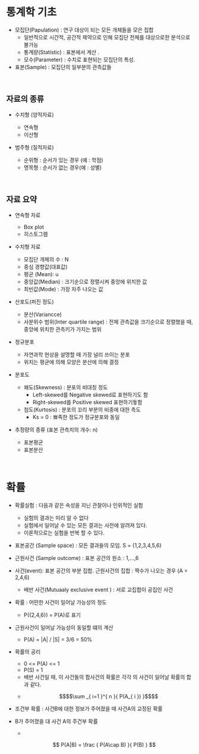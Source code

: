# 통계학 기초 

- 모집단(Papulation) : 연구 대상이 되는 모든 개체들을 모은 집합
    - 일반적으로 시간적, 공간적 제약으로 인해 모집단 전체를 대상으로한 분석으로 불가능 
    - 통계량(Statistic) : 표본에서 계산 .
    - 모수(Parameter) : 수치로 표현되는 모집단의 특성. 
- 표본(Sample) : 모집단의 일부분의 관측값들 


<br>

## 자료의 종류

- 수치형 (양적자료)
    - 연속형  
    - 이산형 

- 범주형 (질적자료)
    - 순위형 : 순서가 있는 경우 (예 : 학점) 
    - 명목형 : 순서가 없는 경우(예 : 성별) 
    
 
 <br>
 
 ## 자료 요약 

- 연속형 자료
    - Box plot
    - 히스토그램 


- 수치형 자료
    - 모집단 개체의 수 : N
    - 중심 경향값(대표값)
    - 평균 (Mean): u 
    - 중앙값(Median) : 크기순으로 정렬시켜 중앙에 위치한 값
    - 최빈값(Mode) : 가장 자주 나오는 값 
    
- 산포도(퍼진 정도)
    - 분산(Variancce) 
    - 사분위수 범위(Inter quartile range) : 전체 관측값을 크기순으로 정렬했을 때, 중앙에 위치한 관측키가 가지는 범위 

- 정규분포
    - 자연과학 현상을 설명할 때 가장 널리 쓰이는 분포
    - 위치는 평균에 의해 모양은 분산에 의해 결정 
    
- 분포도
    - 왜도(Skewness) : 분포의 비대칭 정도
        - Left-skewed를 Negative skewed로 표현하기도 함
        - Right-skewed를 Positive skewed 표현하기돟함
    - 첨도(Kurtosis) : 분포의 꼬리 부분의 비중에 대한 측도 
        - Ks = 0  : 뾰족한 정도가 정규분포와 동일 

- 추정량의 종류 (표본 관측치의 개수: n)
    - 표본평균 
    - 표본분산 
        
<br>

# 확률 

- 확률실험 : 다음과 같은 속성을 지닌 관찰이나 인위적인 실험
    - 실험의 결과는 미리 알 수 없다 
    - 실험에서 일어날 수 있는 모든 결과는 사전에 알려져 있다.
    - 이론적으로는 실험을 반복 할 수 있다.
    
- 표본공간 (Sample space) : 모든 결과들의 모임.  S = {1,2,3,4,5,6}
- 근원사건 (Sample outcome) : 표본 공간의 원소 : 1,...,6
- 사건(event): 표본 공간의 부분 집합. 근원사건의 집합 : 짝수가 나오는 경우 (A = 2,4,6)
    - 배반 사건(Mutuaaly exclusive event ) : 서로 교집합이 공집인 사건 

- 확률 : 어떤한 사건이 일어날 가능성의 정도
    - P({2,4,6}) = P(A)로 표기 

- 근원사건이 일어날 가능성이 동일할 떄의 계산
    - P(A) = |A| / |S| = 3/6 = 50%

- 확률의 공리 
    - 0 <= P(A) <= 1
    - P(S) = 1
    - 배반 사건일 때, 이 사건들의 합사건의 확률은 각각 의 사건이 일어날 확률의 합과  같다. 
    - ```math
      $$\sum _{ i=1 }^{ n }{ P(A_{ i }) }$$
      ```

- 조건부 확률 : 사건B에 대한 정보가 주어졌을 때 사건A의 교정된 확률
- B가 주어졌을 대 사건 A의 주건부 확률
    - ```math 
    $$ P(A|B) = \frac { P(A\cap B) }{ P(B) } $$
    ``` 
